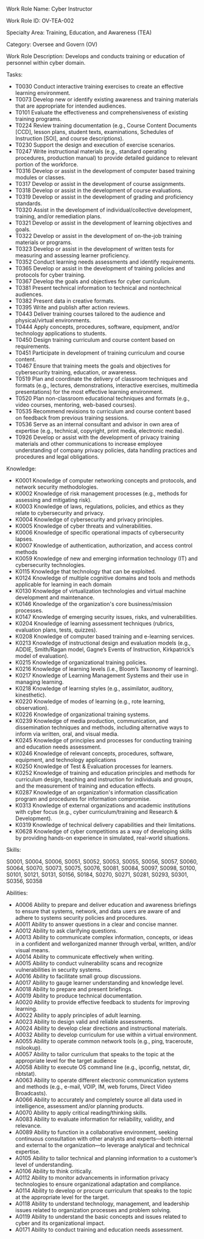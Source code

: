 Work Role Name: Cyber Instructor

Work Role ID: OV-TEA-002

Specialty Area: Training, Education, and Awareness (TEA)

Category: Oversee and Govern (OV)

Work Role Description:
Develops and conducts training or education of personnel within cyber domain.

Tasks:
- T0030 Conduct interactive training exercises to create an effective learning environment.
- T0073 Develop new or identify existing awareness and training materials that are appropriate for intended audiences.
- T0101 Evaluate the effectiveness and comprehensiveness of existing training programs.
- T0224 Review training documentation (e.g., Course Content Documents [CCD], lesson plans, student texts, examinations, Schedules of Instruction [SOI], and course descriptions).
- T0230 Support the design and execution of exercise scenarios.
- T0247 Write instructional materials (e.g., standard operating procedures, production manual) to provide detailed guidance to relevant portion of the workforce.
- T0316 Develop or assist in the development of computer based training modules or classes.
- T0317 Develop or assist in the development of course assignments.
- T0318 Develop or assist in the development of course evaluations.
- T0319 Develop or assist in the development of grading and proficiency standards.
- T0320 Assist in the development of individual/collective development, training, and/or remediation plans.
- T0321 Develop or assist in the development of learning objectives and goals.
- T0322 Develop or assist in the development of on-the-job training materials or programs.
- T0323 Develop or assist in the development of written tests for measuring and assessing learner proficiency.
- T0352 Conduct learning needs assessments and identify requirements.
- T0365 Develop or assist in the development of training policies and protocols for cyber training.
- T0367 Develop the goals and objectives for cyber curriculum.
- T0381 Present technical information to technical and nontechnical audiences.
- T0382 Present data in creative formats.
- T0395 Write and publish after action reviews.
- T0443 Deliver training courses tailored to the audience and physical/virtual environments.
- T0444 Apply concepts, procedures, software, equipment, and/or technology applications to students.
- T0450 Design training curriculum and course content based on requirements.
- T0451 Participate in development of training curriculum and course content.
- T0467 Ensure that training meets the goals and objectives for cybersecurity training, education, or awareness.
- T0519 Plan and coordinate the delivery of classroom techniques and formats (e.g., lectures, demonstrations, interactive exercises, multimedia presentations) for the most effective learning environment.
- T0520 Plan non-classroom educational techniques and formats (e.g., video courses, mentoring, web-based courses).
- T0535 Recommend revisions to curriculum and course content based on feedback from previous training sessions.
- T0536 Serve as an internal consultant and advisor in own area of expertise (e.g., technical, copyright, print media, electronic media).
- T0926 Develop or assist with the development of privacy training materials and other communications to increase employee understanding of company privacy policies, data handling practices and procedures and legal obligations.


Knowledge:
- K0001 Knowledge of computer networking concepts and protocols, and network security methodologies.
- K0002 Knowledge of risk management processes (e.g., methods for assessing and mitigating risk).
- K0003 Knowledge of laws, regulations, policies, and ethics as they relate to cybersecurity and privacy.
- K0004 Knowledge of cybersecurity and privacy principles.
- K0005 Knowledge of cyber threats and vulnerabilities.
- K0006 Knowledge of specific operational impacts of cybersecurity lapses.
- K0007 Knowledge of authentication, authorization, and access control methods
- K0059 Knowledge of new and emerging information technology (IT) and cybersecurity technologies.
- K0115 Knowledge that technology that can be exploited.
- K0124 Knowledge of multiple cognitive domains and tools and methods applicable for learning in each domain
- K0130 Knowledge of virtualization technologies and virtual machine development and maintenance.
- K0146 Knowledge of the organization's core business/mission processes.
- K0147 Knowledge of emerging security issues, risks, and vulnerabilities.
- K0204 Knowledge of learning assessment techniques (rubrics, evaluation plans, tests, quizzes).
- K0208 Knowledge of computer based training and e-learning services. 
- K0213 Knowledge of instructional design and evaluation models (e.g., ADDIE, Smith/Ragan model, Gagne’s Events of Instruction, Kirkpatrick’s model of evaluation).
- K0215 Knowledge of organizational training policies.
- K0216 Knowledge of learning levels (i.e., Bloom’s Taxonomy of learning).
- K0217 Knowledge of Learning Management Systems and their use in managing learning.
- K0218 Knowledge of learning styles (e.g., assimilator, auditory, kinesthetic).
- K0220 Knowledge of modes of learning (e.g., rote learning, observation).
- K0226 Knowledge of organizational training systems.
- K0239 Knowledge of media production, communication, and dissemination techniques and methods, including alternative ways to inform via written, oral, and visual media.
- K0245 Knowledge of principles and processes for conducting training and education needs assessment.
- K0246 Knowledge of relevant concepts, procedures, software, equipment, and technology applications
- K0250 Knowledge of Test & Evaluation processes for learners.
- K0252 Knowledge of training and education principles and methods for curriculum design, teaching and instruction for individuals and groups, and the measurement of training and education effects.
- K0287 Knowledge of an organization's information classification program and procedures for information compromise.
- K0313 Knowledge of external organizations and academic institutions with cyber focus (e.g., cyber curriculum/training and Research & Development).
- K0319 Knowledge of technical delivery capabilities and their limitations.
- K0628 Knowledge of cyber competitions as a way of developing skills by providing hands-on experience in simulated, real-world situations.


Skills:

S0001, S0004, S0006, S0051, S0052, S0053, S0055, S0056, S0057, S0060, S0064,
S0070, S0073, S0075, S0076, S0081, S0084, S0097, S0098, S0100, S0101, S0121,
S0131, S0156, S0184, S0270, S0271, S0281, S0293, S0301, S0356, S0358

Abilities:
- A0006 Ability to prepare and deliver education and awareness briefings to ensure that systems, network, and data users are aware of and adhere to systems security policies and procedures.
- A0011 Ability to answer questions in a clear and concise manner.
- A0012 Ability to ask clarifying questions.
- A0013 Ability to communicate complex information, concepts, or ideas in a confident and wellorganized manner through verbal, written, and/or visual means.
- A0014 Ability to communicate effectively when writing.
- A0015 Ability to conduct vulnerability scans and recognize vulnerabilities in security systems.
- A0016 Ability to facilitate small group discussions.
- A0017 Ability to gauge learner understanding and knowledge level.
- A0018 Ability to prepare and present briefings.
- A0019 Ability to produce technical documentation.
- A0020 Ability to provide effective feedback to students for improving learning.
- A0022 Ability to apply principles of adult learning.
- A0023 Ability to design valid and reliable assessments.
- A0024 Ability to develop clear directions and instructional materials.
- A0032 Ability to develop curriculum for use within a virtual environment.
- A0055 Ability to operate common network tools (e.g., ping, traceroute, nslookup).
- A0057 Ability to tailor curriculum that speaks to the topic at the appropriate level for the target audience
- A0058 Ability to execute OS command line (e.g., ipconfig, netstat, dir, nbtstat).
- A0063 Ability to operate different electronic communication systems and methods (e.g., e-mail, VOIP, IM, web forums, Direct Video Broadcasts).
- A0066 Ability to accurately and completely source all data used in intelligence, assessment and/or planning products.
- A0070 Ability to apply critical reading/thinking skills.
- A0083 Ability to evaluate information for reliability, validity, and relevance.
- A0089 Ability to function in a collaborative environment, seeking continuous consultation with other analysts and experts—both internal and external to the organization—to leverage analytical and technical expertise.
- A0105 Ability to tailor technical and planning information to a customer’s level of understanding.
- A0106 Ability to think critically.
- A0112 Ability to monitor advancements in information privacy technologies to ensure organizational adaptation and compliance.
- A0114 Ability to develop or procure curriculum that speaks to the topic at the appropriate level for the target.
- A0118 Ability to understand technology, management, and leadership issues related to organization processes and problem solving.
- A0119 Ability to understand the basic concepts and issues related to cyber and its organizational impact.
- A0171 Ability to conduct training and education needs assessment.
